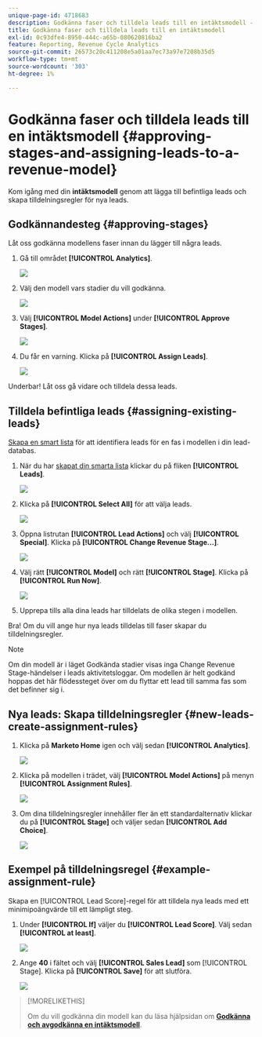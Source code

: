 ```yaml
---
unique-page-id: 4718683
description: Godkänna faser och tilldela leads till en intäktsmodell - Marketo Docs - produktdokumentation
title: Godkänna faser och tilldela leads till en intäktsmodell
exl-id: 0c93dfe4-8950-444c-a65b-080620816ba2
feature: Reporting, Revenue Cycle Analytics
source-git-commit: 26573c20c411208e5a01aa7ec73a97e7208b35d5
workflow-type: tm+mt
source-wordcount: '303'
ht-degree: 1%

---
```


# Godkänna faser och tilldela leads till en intäktsmodell {#approving-stages-and-assigning-leads-to-a-revenue-model}

Kom igång med din **intäktsmodell** genom att lägga till befintliga leads och skapa tilldelningsregler för nya leads.

## Godkännandesteg {#approving-stages}

Låt oss godkänna modellens faser innan du lägger till några leads.

1. Gå till området **[!UICONTROL Analytics]**.

   ![](assets/image2015-4-28-17-3a8-3a8.png)

1. Välj den modell vars stadier du vill godkänna.

   ![](assets/image2015-4-28-17-3a10-3a3.png)

1. Välj **[!UICONTROL Model Actions]** under **[!UICONTROL Approve Stages]**.

   ![](assets/image2015-4-28-17-3a12-3a37.png)

1. Du får en varning. Klicka på **[!UICONTROL Assign Leads]**.

   ![](assets/image2015-4-28-17-3a5-3a39.png)

Underbar! Låt oss gå vidare och tilldela dessa leads.

## Tilldela befintliga leads {#assigning-existing-leads}

[Skapa en smart lista](/help/marketo/product-docs/core-marketo-concepts/smart-lists-and-static-lists/creating-a-smart-list/create-a-smart-list.md) för att identifiera leads för en fas i modellen i din lead-databas.

1. När du har [skapat din smarta lista](/help/marketo/product-docs/core-marketo-concepts/smart-lists-and-static-lists/creating-a-smart-list/create-a-smart-list.md) klickar du på fliken **[!UICONTROL Leads]**.

   ![](assets/image2015-4-29-11-3a37-3a30.png)

1. Klicka på **[!UICONTROL Select All]** för att välja leads.

   ![](assets/image2015-4-29-11-3a39-3a39.png)

1. Öppna listrutan **[!UICONTROL Lead Actions]** och välj **[!UICONTROL Special]**. Klicka på **[!UICONTROL Change Revenue Stage...]**.

   ![](assets/image2015-4-29-11-3a40-3a38.png)

1. Välj rätt **[!UICONTROL Model]** och rätt **[!UICONTROL Stage]**. Klicka på **[!UICONTROL Run Now]**.

   ![](assets/image2015-4-29-11-3a43-3a41.png)

1. Upprepa tills alla dina leads har tilldelats de olika stegen i modellen.

Bra! Om du vill ange hur nya leads tilldelas till faser skapar du tilldelningsregler.

>[!NOTE]
>
>Om din modell är i läget Godkända stadier visas inga Change Revenue Stage-händelser i leads aktivitetsloggar. Om modellen är helt godkänd hoppas det här flödessteget över om du flyttar ett lead till samma fas som det befinner sig i.

## Nya leads: Skapa tilldelningsregler  {#new-leads-create-assignment-rules}

1. Klicka på **Marketo Home** igen och välj sedan **[!UICONTROL Analytics]**.

   ![](assets/image2015-4-28-17-3a8-3a8.png)

1. Klicka på modellen i trädet, välj **[!UICONTROL Model Actions]** på menyn **[!UICONTROL Assignment Rules]**.

   ![](assets/image2015-4-29-11-3a52-3a17.png)

1. Om dina tilldelningsregler innehåller fler än ett standardalternativ klickar du på **[!UICONTROL Stage]** och väljer sedan **[!UICONTROL Add Choice]**.

   ![](assets/image2015-4-29-12-3a5-3a46.png)

## Exempel på tilldelningsregel {#example-assignment-rule}

Skapa en [!UICONTROL Lead Score]-regel för att tilldela nya leads med ett minimipoängvärde till ett lämpligt steg.

1. Under **[!UICONTROL If]** väljer du **[!UICONTROL Lead Score]**. Välj sedan **[!UICONTROL at least]**.

   ![](assets/image2015-4-29-13-3a27-3a8.png)

1. Ange **40** i fältet och välj **[!UICONTROL Sales Lead]** som [!UICONTROL Stage]. Klicka på **[!UICONTROL Save]** för att slutföra.

   ![](assets/image2015-4-29-14-3a4-3a23.png)

>[!MORELIKETHIS]
>
>Om du vill godkänna din modell kan du läsa hjälpsidan om **[Godkänna och avgodkänna en intäktsmodell](/help/marketo/product-docs/reporting/revenue-cycle-analytics/revenue-cycle-models/approve-unapprove-a-revenue-model.md)**.
